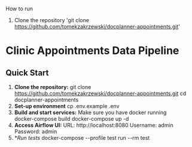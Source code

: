 How to run
1. Clone the repository 'git clone https://github.com/tomekzakrzewski/docplanner-appointments.git'
# Clinic Appointments Data Pipeline

## Quick Start

1. **Clone the repository:**
   git clone https://github.com/tomekzakrzewski/docplanner-appointments.git
   cd docplanner-appointments
2. **Set-up environment** 
    cp .env.example .env
3. **Build and start services:**
    Make sure you have docker running   
    docker-compose build
    docker-compose up -d
4. **Access Airflow UI:**
    URL: http://localhost:8080
    Username: admin
    Password: admin
5. **Run tests*
    docker-compose --profile test run --rm test